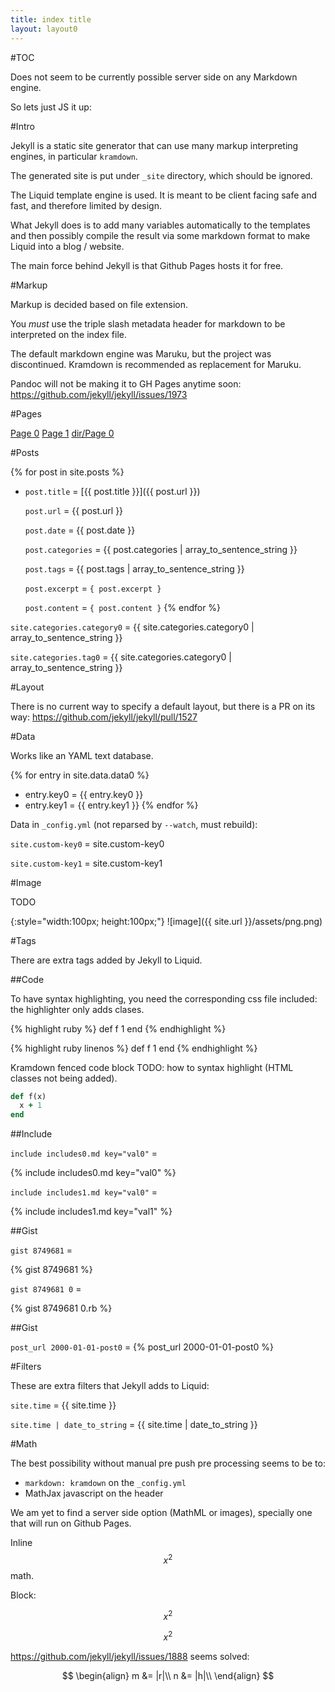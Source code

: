 ```yaml
---
title: index title
layout: layout0
---
```


#TOC

Does not seem to be currently possible server side on any Markdown engine.

So lets just JS it up:

<ul data-toc></ul>

#Intro

Jekyll is a static site generator that can use many markup interpreting engines, in particular `kramdown`.

The generated site is put under `_site` directory, which should be ignored.

The Liquid template engine is used. It is meant to be client facing safe and fast, and therefore limited by design.

What Jekyll does is to add many variables automatically to the templates and then possibly compile the result via some markdown format to make Liquid into a blog / website.

The main force behind Jekyll is that Github Pages hosts it for free.

#Markup

Markup is decided based on file extension.

You *must* use the triple slash metadata header for markdown to be interpreted on the index file.

The default markdown engine was Maruku, but the project was discontinued. Kramdown is recommended as replacement for Maruku.

Pandoc will not be making it to GH Pages anytime soon: <https://github.com/jekyll/jekyll/issues/1973>

#Pages

[Page 0](page0.html)
[Page 1](page1.html)
[dir/Page 0](dir/page0.html)

#Posts

{% for post in site.posts %}
- `post.title` = [{{ post.title }}]({{ post.url }})

    `post.url` = {{ post.url }}

    `post.date` = {{ post.date }}

    `post.categories` = {{ post.categories | array_to_sentence_string }}

    `post.tags` = {{ post.tags | array_to_sentence_string }}

    `post.excerpt` = `{ post.excerpt }`

    `post.content` = `{ post.content }`
{% endfor %}

`site.categories.category0` = {{ site.categories.category0 | array_to_sentence_string }}

`site.categories.tag0` = {{ site.categories.category0 | array_to_sentence_string }}

#Layout

There is no current way to specify a default layout, but there is a PR on its way: <https://github.com/jekyll/jekyll/pull/1527>

#Data

Works like an YAML text database.

{% for entry in site.data.data0 %}
- entry.key0 = {{ entry.key0 }}
- entry.key1 = {{ entry.key1 }}
{% endfor %}

Data in `_config.yml` (not reparsed by `--watch`, must rebuild):

`site.custom-key0` = site.custom-key0

`site.custom-key1` = site.custom-key1

#Image

TODO

{:style="width:100px; height:100px;"}
![image]({{ site.url }}/assets/png.png)

#Tags

There are extra tags added by Jekyll to Liquid.

##Code

To have syntax highlighting, you need the corresponding css file included: the highlighter only adds clases.

{% highlight ruby %}
def f
    1
end
{% endhighlight %}

{% highlight ruby linenos %}
def f
    1
end
{% endhighlight %}

Kramdown fenced code block TODO: how to syntax highlight (HTML classes not being added).

~~~ ruby
def f(x)
  x + 1
end
~~~

##Include

`include includes0.md key="val0"` =

{% include includes0.md key="val0" %}

`include includes1.md key="val0"` =

{% include includes1.md key="val1" %}

##Gist

`gist 8749681` =

{% gist 8749681 %}

`gist 8749681 0` =

{% gist 8749681 0.rb %}

##Gist

`post_url 2000-01-01-post0` = {% post_url 2000-01-01-post0 %}

#Filters

These are extra filters that Jekyll adds to Liquid:

`site.time` = {{ site.time }}

`site.time | date_to_string` = {{ site.time | date_to_string }}

#Math

The best possibility without manual pre push pre processing seems to be to:

- `markdown: kramdown` on the `_config.yml`
- MathJax javascript on the header

We am yet to find a server side option (MathML or images), specially one that will run on Github Pages.

Inline $$x^2$$ math.

Block:

$$
x^2
$$

$$x^2$$

<https://github.com/jekyll/jekyll/issues/1888> seems solved:

$$
\begin{align}
  m &= |r|\\
  n &= |h|\\
\end{align}
$$
